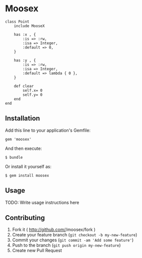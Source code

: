 # Moosex

    class Point
    	include MooseX
	
    	has :x , {
    		:is => :rw,
    		:isa => Integer,
    		:default => 0,
    	}

    	has :y , {
    		:is => :rw,
    		:isa => Integer,
    		:default => lambda { 0 },
    	}
	
    	def clear 
    		self.x= 0
    		self.y= 0
    	end
    end

## Installation

Add this line to your application's Gemfile:

    gem 'moosex'

And then execute:

    $ bundle

Or install it yourself as:

    $ gem install moosex

## Usage

TODO: Write usage instructions here

## Contributing

1. Fork it ( http://github.com/<my-github-username>/moosex/fork )
2. Create your feature branch (`git checkout -b my-new-feature`)
3. Commit your changes (`git commit -am 'Add some feature'`)
4. Push to the branch (`git push origin my-new-feature`)
5. Create new Pull Request
